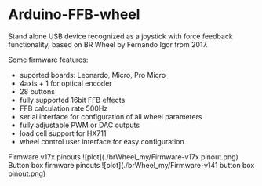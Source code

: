 # Arduino-FFB-wheel
Stand alone USB device recognized as a joystick with force feedback functionality, based on BR Wheel by Fernando Igor from 2017.

Some firmware features:
- suported boards: Leonardo, Micro, Pro Micro
- 4axis + 1 for optical encoder
- 28 buttons
- fully supported 16bit FFB effects
- FFB calculation rate 500Hz
- serial interface for configuration of all wheel parameters
- fully adjustable PWM or DAC outputs
- load cell support for HX711
- wheel control user interface for easy configuration

Firmware v17x pinouts
![plot](./brWheel_my/Firmware-v17x pinout.png)
Button box firmware pinouts
![plot](./brWheel_my/Firmware-v141 button box pinout.png)
